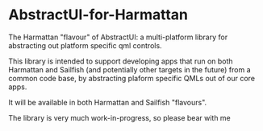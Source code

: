 AbstractUI-for-Harmattan
========================

The Harmattan "flavour" of AbstractUI: a multi-platform library for abstracting out platform specific qml controls.

This library is intended to support developing apps that run on both Harmattan and Sailfish (and potentially other targets in the future) from a common code base, by abstracting plaform specific QMLs out of our core apps.

It will be available in both Harmattan and Sailfish "flavours".

The library is very much work-in-progress, so please bear with me
